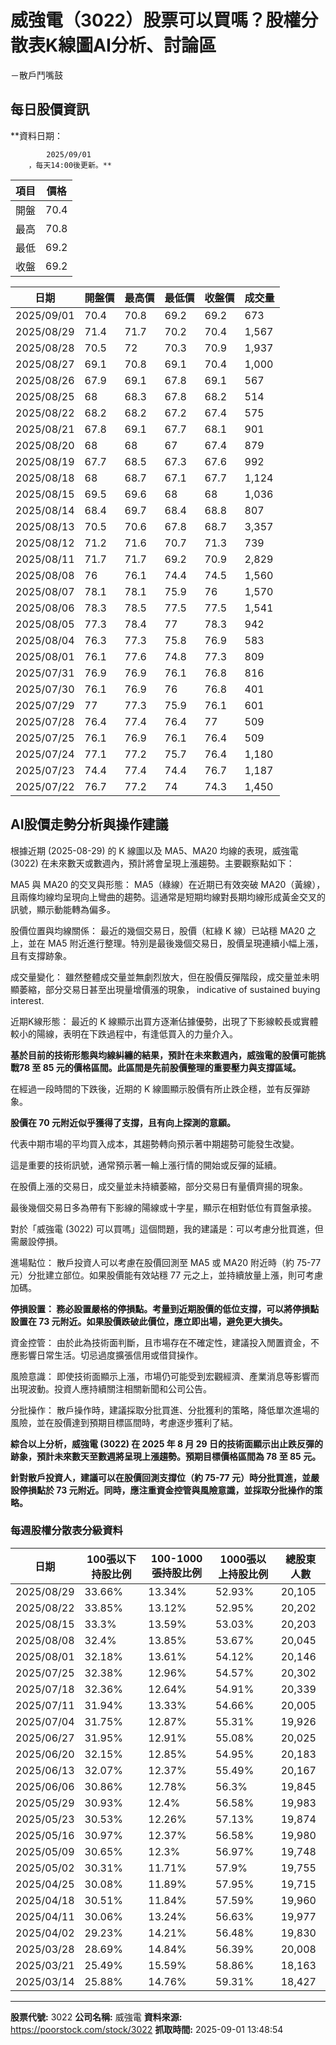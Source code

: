 # 威強電（3022）股票可以買嗎？股權分散表K線圖AI分析、討論區
－散戶鬥嘴鼓

## 每日股價資訊

**資料日期：
        
            2025/09/01
        ，每天14:00後更新。**

| 項目 | 價格 |
|------|------|
| 開盤 | 70.4 |
| 最高 | 70.8 |
| 最低 | 69.2 |
| 收盤 | 69.2 |

| 日期 | 開盤價 | 最高價 | 最低價 | 收盤價 | 成交量 |
|------|--------|--------|--------|--------|--------|
| 2025/09/01 | 70.4 | 70.8 | 69.2 | 69.2 | 673 |
| 2025/08/29 | 71.4 | 71.7 | 70.2 | 70.4 | 1,567 |
| 2025/08/28 | 70.5 | 72 | 70.3 | 70.9 | 1,937 |
| 2025/08/27 | 69.1 | 70.8 | 69.1 | 70.4 | 1,000 |
| 2025/08/26 | 67.9 | 69.1 | 67.8 | 69.1 | 567 |
| 2025/08/25 | 68 | 68.3 | 67.8 | 68.2 | 514 |
| 2025/08/22 | 68.2 | 68.2 | 67.2 | 67.4 | 575 |
| 2025/08/21 | 67.8 | 69.1 | 67.7 | 68.1 | 901 |
| 2025/08/20 | 68 | 68 | 67 | 67.4 | 879 |
| 2025/08/19 | 67.7 | 68.5 | 67.3 | 67.6 | 992 |
| 2025/08/18 | 68 | 68.7 | 67.1 | 67.7 | 1,124 |
| 2025/08/15 | 69.5 | 69.6 | 68 | 68 | 1,036 |
| 2025/08/14 | 68.4 | 69.7 | 68.4 | 68.8 | 807 |
| 2025/08/13 | 70.5 | 70.6 | 67.8 | 68.7 | 3,357 |
| 2025/08/12 | 71.2 | 71.6 | 70.7 | 71.3 | 739 |
| 2025/08/11 | 71.7 | 71.7 | 69.2 | 70.9 | 2,829 |
| 2025/08/08 | 76 | 76.1 | 74.4 | 74.5 | 1,560 |
| 2025/08/07 | 78.1 | 78.1 | 75.9 | 76 | 1,570 |
| 2025/08/06 | 78.3 | 78.5 | 77.5 | 77.5 | 1,541 |
| 2025/08/05 | 77.3 | 78.4 | 77 | 78.3 | 942 |
| 2025/08/04 | 76.3 | 77.3 | 75.8 | 76.9 | 583 |
| 2025/08/01 | 76.1 | 77.6 | 74.8 | 77.3 | 809 |
| 2025/07/31 | 76.9 | 76.9 | 76.1 | 76.8 | 816 |
| 2025/07/30 | 76.1 | 76.9 | 76 | 76.8 | 401 |
| 2025/07/29 | 77 | 77.3 | 75.9 | 76.1 | 601 |
| 2025/07/28 | 76.4 | 77.4 | 76.4 | 77 | 509 |
| 2025/07/25 | 76.1 | 76.9 | 76.1 | 76.4 | 509 |
| 2025/07/24 | 77.1 | 77.2 | 75.7 | 76.4 | 1,180 |
| 2025/07/23 | 74.4 | 77.4 | 74.4 | 76.7 | 1,187 |
| 2025/07/22 | 76.7 | 77.2 | 74 | 74.3 | 1,450 |

## AI股價走勢分析與操作建議

根據近期 (2025-08-29) 的 K 線圖以及 MA5、MA20 均線的表現，威強電 (3022) 在未來數天或數週內，預計將會呈現上漲趨勢。主要觀察點如下：

MA5 與 MA20 的交叉與形態： MA5（綠線）在近期已有效突破 MA20（黃線），且兩條均線均呈現向上彎曲的趨勢。這通常是短期均線對長期均線形成黃金交叉的訊號，顯示動能轉為偏多。

股價位置與均線關係： 最近的幾個交易日，股價（紅綠 K 線）已站穩 MA20 之上，並在 MA5 附近進行整理。特別是最後幾個交易日，股價呈現連續小幅上漲，且有支撐跡象。

成交量變化： 雖然整體成交量並無劇烈放大，但在股價反彈階段，成交量並未明顯萎縮，部分交易日甚至出現量增價漲的現象， indicative of sustained buying interest.

近期K線形態： 最近的 K 線顯示出買方逐漸佔據優勢，出現了下影線較長或實體較小的陽線，表明在下跌過程中，有逢低買入的力量介入。

**基於目前的技術形態與均線糾纏的結果，預計在未來數週內，威強電的股價可能挑戰78 至 85 元的價格區間。此區間是先前股價整理的重要壓力與支撐區域。**

在經過一段時間的下跌後，近期的 K 線圖顯示股價有所止跌企穩，並有反彈跡象。

**股價在 70 元附近似乎獲得了支撐，且有向上探測的意願。**

代表中期市場的平均買入成本，其趨勢轉向預示著中期趨勢可能發生改變。

這是重要的技術訊號，通常預示著一輪上漲行情的開始或反彈的延續。

在股價上漲的交易日，成交量並未持續萎縮，部分交易日有量價齊揚的現象。

最後幾個交易日多為帶有下影線的陽線或十字星，顯示在相對低位有買盤承接。

對於「威強電 (3022) 可以買嗎」這個問題，我的建議是：可以考慮分批買進，但需嚴設停損。

進場點位： 散戶投資人可以考慮在股價回測至 MA5 或 MA20 附近時（約 75-77 元）分批建立部位。如果股價能有效站穩 77 元之上，並持續放量上漲，則可考慮加碼。

**停損設置： 務必設置嚴格的停損點。考量到近期股價的低位支撐，可以將停損點設置在 73 元附近。如果股價跌破此價位，應立即出場，避免更大損失。**

資金控管： 由於此為技術面判斷，且市場存在不確定性，建議投入閒置資金，不應影響日常生活。切忌過度擴張信用或借貸操作。

風險意識： 即使技術面顯示上漲，市場仍可能受到宏觀經濟、產業消息等影響而出現波動。投資人應持續關注相關新聞和公司公告。

分批操作： 散戶操作時，建議採取分批買進、分批獲利的策略，降低單次進場的風險，並在股價達到預期目標區間時，考慮逐步獲利了結。

**綜合以上分析，威強電 (3022) 在 2025 年 8 月 29 日的技術面顯示出止跌反彈的跡象，預計未來數天至數週將呈現上漲趨勢。預期目標價格區間為 78 至 85 元。**

**針對散戶投資人，建議可以在股價回測支撐位（約 75-77 元）時分批買進，並嚴設停損點於 73 元附近。同時，應注重資金控管與風險意識，並採取分批操作的策略。**

### 每週股權分散表分級資料

| 日期 | 100張以下持股比例 | 100-1000張持股比例 | 1000張以上持股比例 | 總股東人數 |
|------|-------------------|--------------------|--------------------|----------|
| 2025/08/29 | 33.66% | 13.34% | 52.93% | 20,105 |
| 2025/08/22 | 33.85% | 13.12% | 52.95% | 20,202 |
| 2025/08/15 | 33.3% | 13.59% | 53.03% | 20,203 |
| 2025/08/08 | 32.4% | 13.85% | 53.67% | 20,045 |
| 2025/08/01 | 32.18% | 13.61% | 54.12% | 20,146 |
| 2025/07/25 | 32.38% | 12.96% | 54.57% | 20,302 |
| 2025/07/18 | 32.36% | 12.64% | 54.91% | 20,339 |
| 2025/07/11 | 31.94% | 13.33% | 54.66% | 20,005 |
| 2025/07/04 | 31.75% | 12.87% | 55.31% | 19,926 |
| 2025/06/27 | 31.95% | 12.91% | 55.08% | 20,025 |
| 2025/06/20 | 32.15% | 12.85% | 54.95% | 20,183 |
| 2025/06/13 | 32.07% | 12.37% | 55.49% | 20,167 |
| 2025/06/06 | 30.86% | 12.78% | 56.3% | 19,845 |
| 2025/05/29 | 30.93% | 12.4% | 56.58% | 19,983 |
| 2025/05/23 | 30.53% | 12.26% | 57.13% | 19,874 |
| 2025/05/16 | 30.97% | 12.37% | 56.58% | 19,980 |
| 2025/05/09 | 30.65% | 12.3% | 56.97% | 19,748 |
| 2025/05/02 | 30.31% | 11.71% | 57.9% | 19,755 |
| 2025/04/25 | 30.08% | 11.89% | 57.95% | 19,715 |
| 2025/04/18 | 30.51% | 11.84% | 57.59% | 19,960 |
| 2025/04/11 | 30.06% | 13.24% | 56.63% | 19,977 |
| 2025/04/02 | 29.23% | 14.21% | 56.48% | 19,830 |
| 2025/03/28 | 28.69% | 14.84% | 56.39% | 20,008 |
| 2025/03/21 | 25.49% | 15.59% | 58.86% | 18,163 |
| 2025/03/14 | 25.88% | 14.76% | 59.31% | 18,427 |

---

**股票代號:** 3022
**公司名稱:** 威強電
**資料來源:** https://poorstock.com/stock/3022
**抓取時間:** 2025-09-01 13:48:54